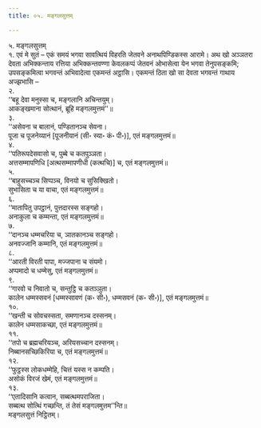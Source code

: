 ```yaml
---
title: ०५. मङ्गलसुत्तम्

---
```

५. मङ्गलसुत्तम्  
१. एवं मे सुतं – एकं समयं भगवा सावत्थियं विहरति जेतवने अनाथपिण्डिकस्स आरामे। अथ खो अञ्ञतरा देवता अभिक्कन्ताय रत्तिया अभिक्कन्तवण्णा केवलकप्पं जेतवनं ओभासेत्वा येन भगवा तेनुपसङ्कमि; उपसङ्कमित्वा भगवन्तं अभिवादेत्वा एकमन्तं अट्ठासि। एकमन्तं ठिता खो सा देवता भगवन्तं गाथाय अज्झभासि –  
२.  
‘‘बहू देवा मनुस्सा च, मङ्गलानि अचिन्तयुम्।  
आकङ्खमाना सोत्थानं, ब्रूहि मङ्गलमुत्तमं’’॥  
३.  
‘‘असेवना च बालानं, पण्डितानञ्च सेवना।  
पूजा च पूजनेय्यानं [पूजनीयानं (सी॰ स्या॰ कं॰ पी॰)], एतं मङ्गलमुत्तमं॥  
४.  
‘‘पतिरूपदेसवासो च, पुब्बे च कतपुञ्ञता।  
अत्तसम्मापणिधि [अत्थसम्मापणीधी (कत्थचि)] च, एतं मङ्गलमुत्तमं॥  
५.  
‘‘बाहुसच्चञ्च सिप्पञ्च, विनयो च सुसिक्खितो।  
सुभासिता च या वाचा, एतं मङ्गलमुत्तमं॥  
६.  
‘‘मातापितु उपट्ठानं, पुत्तदारस्स सङ्गहो।  
अनाकुला च कम्मन्ता, एतं मङ्गलमुत्तमं॥  
७.  
‘‘दानञ्च धम्मचरिया च, ञातकानञ्च सङ्गहो।  
अनवज्जानि कम्मानि, एतं मङ्गलमुत्तमं॥  
८.  
‘‘आरती विरती पापा, मज्जपाना च संयमो।  
अप्पमादो च धम्मेसु, एतं मङ्गलमुत्तमं॥  
९.  
‘‘गारवो च निवातो च, सन्तुट्ठि च कतञ्ञुता।  
कालेन धम्मस्सवनं [धम्मस्सावणं (क॰ सी॰), धम्मसवनं (क॰ सी॰)], एतं मङ्गलमुत्तमं॥  
१०.  
‘‘खन्ती च सोवचस्सता, समणानञ्च दस्सनम्।  
कालेन धम्मसाकच्छा, एतं मङ्गलमुत्तमं॥  
११.  
‘‘तपो च ब्रह्मचरियञ्च, अरियसच्चान दस्सनम्।  
निब्बानसच्छिकिरिया च, एतं मङ्गलमुत्तमं॥  
१२.  
‘‘फुट्ठस्स लोकधम्मेहि, चित्तं यस्स न कम्पति।  
असोकं विरजं खेमं, एतं मङ्गलमुत्तमं॥  
१३.  
‘‘एतादिसानि कत्वान, सब्बत्थमपराजिता।  
सब्बत्थ सोत्थिं गच्छन्ति, तं तेसं मङ्गलमुत्तम’’न्ति॥  
मङ्गलसुत्तं निट्ठितम्।  